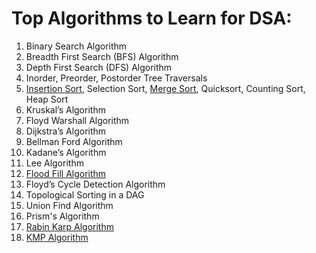 # Top Algorithms to Learn for DSA:

1. Binary Search Algorithm
2. Breadth First Search (BFS) Algorithm
3. Depth First Search (DFS) Algorithm
4. Inorder, Preorder, Postorder Tree Traversals
5. [Insertion Sort](https://github.com/RoshanSharmaCodes/Leetcode-Head/blob/main/Insertion%20Sorting), Selection Sort, [Merge Sort](https://github.com/RoshanSharmaCodes/Leetcode-Head/blob/main/Merge%20Sorting), Quicksort, Counting Sort, Heap Sort
6. Kruskal’s Algorithm
7. Floyd Warshall Algorithm
8. Dijkstra’s Algorithm
9. Bellman Ford Algorithm
10. Kadane’s Algorithm
11. Lee Algorithm
12. [Flood Fill Algorithm](https://github.com/RoshanSharmaCodes/Leetcode-Head/blob/main/Flood%20Fill%20Algorithm)
13. Floyd’s Cycle Detection Algorithm
14. Topological Sorting in a DAG
15. Union Find Algorithm
16. Prism's Algorithm
17. [Rabin Karp Algorithm](https://github.com/RoshanSharmaCodes/Leetcode-Head/blob/main/Rabin%20Karp%20Algo)
18. [KMP Algorithm](https://github.com/RoshanSharmaCodes/Leetcode-Head/blob/main/KMP%20Algorithm)
